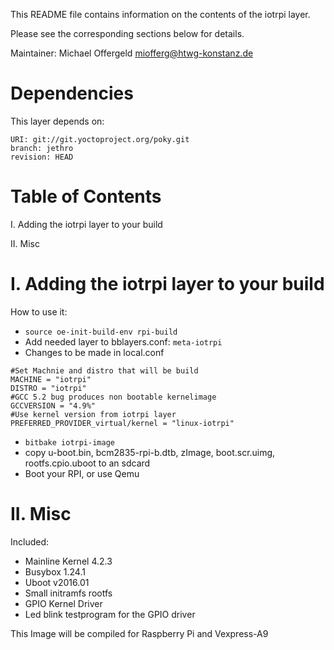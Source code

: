 This README file contains information on the contents of the
iotrpi layer.

Please see the corresponding sections below for details.

Maintainer: Michael Offergeld <miofferg@htwg-konstanz.de>

Dependencies
============

This layer depends on:

```
URI: git://git.yoctoproject.org/poky.git
branch: jethro
revision: HEAD
```

Table of Contents
=================

  I. Adding the iotrpi layer to your build
  
 II. Misc


I. Adding the iotrpi layer to your build
=================================================

How to use it:

- ```source oe-init-build-env rpi-build```
- Add needed layer to bblayers.conf: ```meta-iotrpi```
- Changes to be made in local.conf
```
#Set Machnie and distro that will be build
MACHINE = "iotrpi"
DISTRO = "iotrpi"
#GCC 5.2 bug produces non bootable kernelimage 
GCCVERSION = "4.9%"
#Use kernel version from iotrpi layer
PREFERRED_PROVIDER_virtual/kernel = "linux-iotrpi"
```
- ```bitbake iotrpi-image```
- copy u-boot.bin, bcm2835-rpi-b.dtb, zImage, boot.scr.uimg, rootfs.cpio.uboot to an sdcard
- Boot your RPI, or use Qemu

II. Misc
========

Included:

* Mainline Kernel 4.2.3
* Busybox 1.24.1
* Uboot v2016.01
* Small initramfs rootfs
* GPIO Kernel Driver
* Led blink testprogram for the GPIO driver

This Image will be compiled for Raspberry Pi and Vexpress-A9


